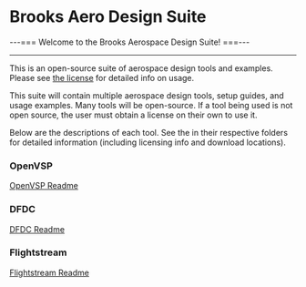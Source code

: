 # Brooks Aero Design Suite

---=== Welcome to the Brooks Aerospace Design Suite! ===---

--------------------------------------------
This is an open-source suite of aerospace design tools and examples.
Please see [the license](LICENSE.md) for detailed info on usage.

This suite will contain multiple aerospace design tools, setup guides,
and usage examples.
Many tools will be open-source. If a tool being used is not open source,
the user must obtain a license on their own to use it.

Below are the descriptions of each tool. See the <readme> in their
respective folders for detailed information (including licensing info
and download locations).
                                      
### OpenVSP
[OpenVSP Readme](OpenVSP/README.md)
                     
### DFDC
[DFDC Readme](DFDC/README.md)

### Flightstream
[Flightstream Readme](Flightstream/README.MD)
